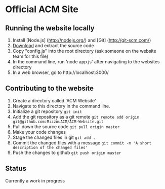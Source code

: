 Official ACM Site
========================

Running the website locally
---
1. Install [Node.js] (http://nodejs.org/) and [Git] (http://git-scm.com/)
2. [Download](https://github.com/MizzouACM/ACM-Website/archive/master.zip) and extract the source code
3. Copy "config.js" into the root directory (ask someone on the website team for this file)
4. In the command line, run 'node app.js' after navigating to the websites directory
5. In a web browser, go to http://localhost:3000/

Contributing to the website
---
1.  Create a directory called 'ACM Website'
2.  Navigate to this directory in the command line.
3.  Initialize a git repository   ``` git init ```
4.  Add the git repository as a git remote
  ```git remote add origin git@github.com:MizzouACM/ACM-Website.git```
5.  Pull down the source code 
  ```git pull origin master```
6.  Make your code changes
7.  Stage the changed files in git
  ```git add .```
8.  Commit the changed files with a message
  ```git commit -m 'A short description of the changed files'```
9.  Push the changes to github
  ```git push origin master```

Status
---
Currently a work in progress